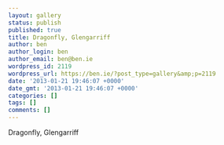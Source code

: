 ```yaml
---
layout: gallery
status: publish
published: true
title: Dragonfly, Glengarriff
author: ben
author_login: ben
author_email: ben@ben.ie
wordpress_id: 2119
wordpress_url: https://ben.ie/?post_type=gallery&amp;p=2119
date: '2013-01-21 19:46:07 +0000'
date_gmt: '2013-01-21 19:46:07 +0000'
categories: []
tags: []
comments: []
---
```

<p>Dragonfly, Glengarriff</p>
